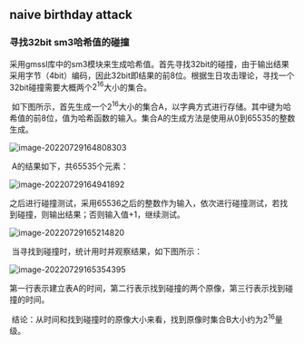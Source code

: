 ## naive birthday attack

### 寻找32bit sm3哈希值的碰撞

​	采用gmssl库中的sm3模块来生成哈希值。首先寻找32bit的碰撞，由于输出结果采用字节（4bit）编码，因此32bit即结果的前8位。根据生日攻击理论，寻找一个32bit碰撞需要大概两个$2^{16}$大小的集合。

​	如下图所示，首先生成一个$2^{16}$大小的集合A，以字典方式进行存储。其中键为哈希值的前8位，值为哈希函数的输入。集合A的生成方法是使用从0到65535的整数生成。

![image-20220729164808303](https://user-images.githubusercontent.com/57925688/181723776-98dc5b31-caf2-4002-b86f-d2e37ac3ddc9.png)

​	A的结果如下，共65535个元素：

![image-20220729164941892](https://user-images.githubusercontent.com/57925688/181723810-6a546a95-2169-482f-ba4f-489691c36503.png)

​	之后进行碰撞测试，采用65536之后的整数作为输入，依次进行碰撞测试，若找到碰撞，则输出结果；否则输入值+1，继续测试。

![image-20220729165214820](https://user-images.githubusercontent.com/57925688/181723907-be72798d-7cca-4c25-8b36-bcc39d5c6f7c.png)

​	当寻找到碰撞时，统计用时并观察结果，如下图所示：

![image-20220729165354395](https://user-images.githubusercontent.com/57925688/181723971-06dc790c-dae1-4d12-949a-237103905207.png)

​	第一行表示建立表A的时间，第二行表示找到碰撞的两个原像，第三行表示找到碰撞的时间。

​	结论：从时间和找到碰撞时的原像大小来看，找到原像时集合B大小约为$2^{16}$量级。



